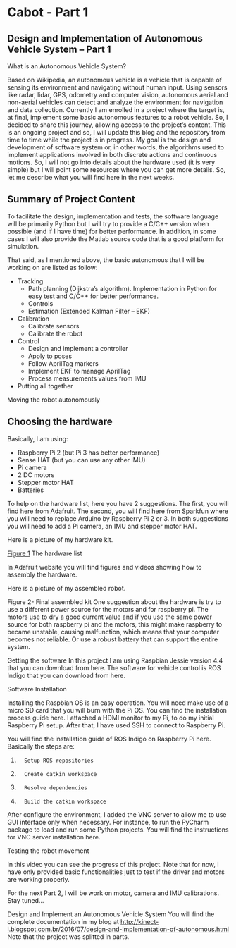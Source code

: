 # Cabot - Part 1
## Design and Implementation of Autonomous Vehicle System – Part 1

What is an Autonomous Vehicle System?

Based on Wikipedia, an autonomous vehicle is a vehicle that is capable of sensing its environment and navigating without human input.
Using sensors like radar, lidar, GPS, odometry and computer vision, autonomous aerial and non-aerial vehicles can detect and analyze the environment for navigation and data collection.
Currently I am enrolled in a project where the target is, at final, implement some basic autonomous features to a robot vehicle. So, I decided to share this journey, allowing access to the project’s content. This is an ongoing project and so, I will update this blog and the repository from time to time while the project is in progress.
My goal is the design and development of software system or, in other words, the algorithms used to implement applications involved in both discrete actions and continuous motions. So, I will not go into details about the hardware used (it is very simple) but I will point some resources where you can get more details.
So, let me describe what you will find here in the next weeks.

## Summary of Project Content

To facilitate the design, implementation and tests, the software language will be primarily Python but I will try to provide a C/C++ version when possible (and if I have time) for better performance. In addition, in some cases I will also provide the Matlab source code that is a good platform for simulation.

That said, as I mentioned above, the basic autonomous that I will be working on are listed as follow:

- Tracking
  - Path planning (Dijkstra’s algorithm). Implementation in Python for easy test and C/C++ for better performance.
  - Controls
  - Estimation (Extended Kalman Filter – EKF)
- Calibration
  - Calibrate sensors
  - Calibrate the robot
- Control
  - Design and implement a controller
  - Apply to poses
  - Follow AprilTag markers
  - Implement EKF to manage AprilTag
  - Process measurements values from IMU
- Putting all together

Moving the robot autonomously

## Choosing the hardware

Basically, I am using:
- Raspberry Pi 2 (but Pi 3 has better performance)
- Sense HAT (but you can use any other IMU)
- Pi camera
- 2 DC motors
- Stepper motor HAT
- Batteries

To help on the hardware list, here you have 2 suggestions.
The first, you will find here from Adafruit.
The second, you will find here from Sparkfun where you will need to replace Arduino by Raspberry Pi 2 or 3.
In both suggestions you will need to add a Pi camera, an IMU and stepper motor HAT.

Here is a picture of my hardware kit.

[Figure 1](fig/20160704_102622.jpg)
The hardware list

In Adafruit website you will find figures and videos showing how to assembly the hardware.

Here is a picture of my assembled robot.

Figure 2- Final assembled kit
One suggestion about the hardware is try to use a different power source for the motors and for raspberry pi. The motors use to dry a good current value and if you use the same power source for both raspberry pi and the motors, this might make raspberry to became unstable, causing malfunction, which means that your computer becomes not reliable. Or use a robust battery that can support the entire system.

Getting the software
In this project I am using Raspbian Jessie version 4.4 that you can download from here.
The software for vehicle control is ROS Indigo that you can download from here.

Software Installation

Installing the Raspbian OS is an easy operation. You will need make use of a micro SD card that you will burn with the Pi OS. You can find the installation process guide here.
I attached a HDMI monitor to my Pi, to do my initial Raspberry Pi setup. After that, I have used SSH to connect to Raspberry Pi.

You will find the installation guide of ROS Indigo on Raspberry Pi here.
Basically the steps are:

1.       Setup ROS repositories
2.       Create catkin workspace
3.       Resolve dependencies
4.       Build the catkin workspace

After configure the environment, I added the VNC server to allow me to use GUI interface only when necessary. For instance, to run the PyCharm package to load and run some Python projects. You will find the instructions for VNC server installation here.

Testing the robot movement

In this video you can see the progress of this project. Note that for now, I have only provided basic functionalities just to test if the driver and motors are working properly.

For the next Part 2, I will be work on motor, camera and IMU calibrations.
Stay tuned…



Design and Implement an Autonomous Vehicle System
You will find the complete documentation in my blog at http://kinect-i.blogspot.com.br/2016/07/design-and-implementation-of-autonomous.html
Note that the project was splitted in parts.

